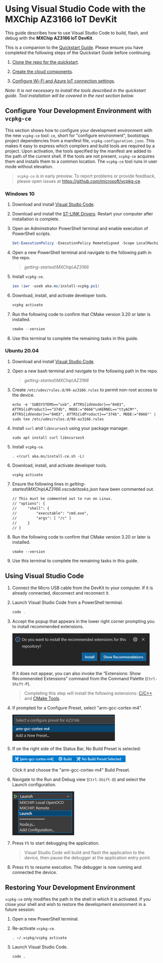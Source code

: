 # Using Visual Studio Code with the MXChip AZ3166 IoT DevKit

This guide describes how to use Visual Studio Code to build, flash, and debug with the **MXChip AZ3166 IoT DevKit**.

This is a companion to the [Quickstart Guide](https://docs.microsoft.com/en-us/azure/iot-develop/quickstart-devkit-mxchip-az3166). Please ensure you have completed the following steps of the Quickstart Guide before continuing.

1.	[Clone the repo for the quickstart](https://docs.microsoft.com/en-us/azure/iot-develop/quickstart-devkit-mxchip-az3166#clone-the-repo-for-the-quickstart).

1.	[Create the cloud components](https://docs.microsoft.com/en-us/azure/iot-develop/quickstart-devkit-mxchip-az3166#create-the-cloud-components).

1.	[Configure Wi-Fi and Azure IoT connection settings](https://docs.microsoft.com/en-us/azure/iot-develop/quickstart-devkit-mxchip-az3166#add-configuration).

 _*Note: It is not necessary to install the tools described in the quickstart guide. Tool installation will be covered in the next section below.*_

## Configure Your Development Environment with `vcpkg-ce`

This section shows how to configure your development environment with the new `vcpkg-ce` tool: `ce`, short for "configure environment", bootstraps project dependencies from a manifest file, `vcpkg-configuration.json`. This makes it easy to express which compilers and build tools are required by a project. Upon activation, the tools specified by the manifest are added to the path of the current shell. If the tools are not present, `vcpkg-ce` acquires them and installs them to a common location. The `vcpkg-ce` tool runs in user mode without elevation.

> `vcpkg-ce` is in early preview. To report problems or provide feedback, please open issues at https://github.com/microsoft/vcpkg-ce.

### Windows 10

1. Download and install [Visual Studio Code](https://code.visualstudio.com/download).

1. Download and install the [ST-LINK Drivers](https://www.st.com/en/development-tools/stsw-link009.html). Restart your computer after installation is complete.

1. Open an Administrator PowerShell terminal and enable execution of PowerShell scripts.

    ```PowerShell
    Set-ExecutionPolicy -ExecutionPolicy RemoteSigned -Scope LocalMachine
    ```

1. Open a new PowerShell terminal and navigate to the following path in the repo.

    > *getting-started\MXChip\AZ3166*

1. Install `vcpkg-ce`.

    ```PowerShell
    iex (iwr -useb aka.ms/install-vcpkg.ps1)
    ```

1. Download, install, and activate developer tools.

    ```PowerShell
    vcpkg activate
    ```

1. Run the following code to confirm that CMake version 3.20 or later is installed.

    ```PowerShell
    cmake --version
    ```

1. Use this terminal to complete the remaining tasks in this guide.   

### Ubuntu 20.04

1. Download and install [Visual Studio Code](https://code.visualstudio.com/download).

1. Open a new bash terminal and navigate to the following path in the repo.

    > *getting-started\MXChip\AZ3166*

1. Create `/etc/udev/rules.d/99-az3166.rules` to permit non-root access to the device.

    ```Shell
    echo -e 'SUBSYSTEMS=="usb", ATTRS{idVendor}=="0483", ATTRS{idProduct}=="374b", MODE:="0666"\nKERNEL=="ttyACM*", ATTRS{idVendor}=="0483", ATTRS{idProduct}=="374b", MODE:="0666"' | sudo tee /etc/udev/rules.d/99-az3166.rules
    ```

1. Install `curl` and `libncurses5` using your package manager.

    ```Shell
    sudo apt install curl libncurses5
    ```

1. Install `vcpkg-ce`.

    ```Shell
    . <(curl aka.ms/install-ce.sh -L)
    ```

1. Download, install, and activate developer tools.

    ```Shell
    vcpkg activate
    ```

1. Ensure the following lines in *getting-started\MXChip\AZ3166\.vscode\tasks.json* have been commented out.

    ```jsonc
    // This must be commented out to run on Linux.
    // "options": {
    //     "shell": {
    //         "executable": "cmd.exe",
    //         "args": [ "/c" ]
    //     }
    // }
    ```

1. Run the following code to confirm that CMake version 3.20 or later is installed.

    ```Shell
    cmake --version
    ```

1. Use this terminal to complete the remaining tasks in this guide.   

## Using Visual Studio Code

1. Connect the Micro USB cable from the DevKit to your computer. If it is already connected, disconnect and reconnect it.

1. Launch Visual Studio Code from a PowerShell terminal.

    ```PowerShell
    code .
    ```

1. Accept the popup that appears in the lower right corner prompting you to install recommended extensions.

    ![recommended-extensions](../../docs/media/vscode-recommended-extensions.png)

    If it does not appear, you can also invoke the “Extensions: Show Recommended Extensions” command from the Command Palette (`Ctrl-Shift-P`).

    > Completing this step will install the following extensions: [C/C++](https://marketplace.visualstudio.com/items?itemName=ms-vscode.cpptools) and [CMake Tools](https://marketplace.visualstudio.com/items?itemName=ms-vscode.cmake-tools).

1. If prompted for a Configure Preset, select "arm-gcc-cortex-m4".

    ![configure-preset](../../docs/media/vscode-az3166-configure-preset.png)

1. If on the right side of the Status Bar, No Build Preset is selected:

    ![build-preset](../../docs/media/vscode-build-preset.png)

    Click it and choose the "arm-gcc-cortex-m4" Build Preset.

1. Navigate to the Run and Debug view (`Ctrl-Shift-D`) and select the Launch configuration.

    ![launch-configuration](../../docs/media/vscode-az3166-launch-configuration.png)

1. Press `F5` to start debugging the application.

    > Visual Studio Code will build and flash the application to the device, then pause the debugger at the application entry point.

1. Press `F5` to resume execution. The debugger is now running and connected the device.

## Restoring Your Development Environment

`vcpkg-ce` only modifies the path in the shell in which it is activated. If you close your shell and wish to restore the development environment in a future session:

1. Open a new PowerShell terminal.

1. Re-activate `vcpkg-ce`.

    ```Shell
    . ~/.vcpkg/vcpkg activate
    ```

1. Launch Visual Studio Code.

    ```Shell
    code .
    ```
